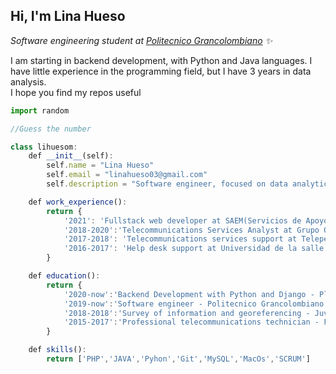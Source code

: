 <h2> Hi, I'm Lina Hueso</h2>
<p>
  <em>Software engineering student at <a href="https://www.poli.edu.co/">Politecnico Grancolombiano</a> ✨  </em>
 </p>
<p>I am starting in backend development, with Python and Java languages. I have little experience in the programming field, but I have 3 years in data analysis. <br/>I hope you find my repos useful</p>

```javascript
import random

//Guess the number

class lihuesom:
    def __init__(self):
        self.name = "Lina Hueso"
        self.email = "linahueso03@gmail.com"
        self.description = "Software engineer, focused on data analytics"

    def work_experience():
        return {
            '2021': 'Fullstack web developer at SAEM(Servicios de Apoyo Empresarial Masivo)',
            '2018-2020':'Telecommunications Services Analyst at Grupo Oesia',
            '2017-2018': 'Telecommunications services support at Teleperfomance Colombia',
            '2016-2017': 'Help desk support at Universidad de la salle'
        }

    def education():
        return {
            '2020-now':'Backend Development with Python and Django - Platzi'
            '2019-now':'Software engineer - Politecnico Grancolombiano',
            '2018-2018':'Survey of information and georeferencing - JuvenTic Colnodo',
            '2015-2017':'Professional telecommunications technician - Fundación San Mateo'
        }

    def skills():
        return ['PHP','JAVA','Pyhon','Git','MySQL','MacOs','SCRUM']
```
